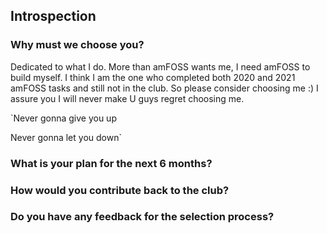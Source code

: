 ## Introspection
### Why must we choose you?
Dedicated to what I do. More than amFOSS wants me, I need amFOSS to build myself.  I think I am the one who completed both 2020 and 2021 amFOSS tasks and still not in the club. So please consider choosing me :) I assure you I will never make U guys regret choosing me.

`Never gonna give you up

Never gonna let you down`

### What is your plan for the next 6 months?

### How would you contribute back to the club?

### Do you have any feedback for the selection process?
